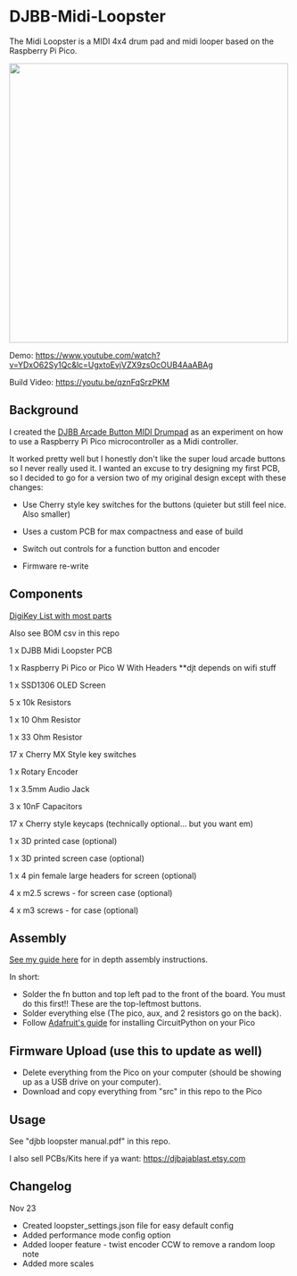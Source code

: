 # DJBB-Midi-Loopster

The Midi Loopster is a MIDI 4x4 drum pad and midi looper based on the Raspberry Pi Pico.

<img src="https://github.com/derrickthomin/DJBB-Midi-Loopster/assets/47721204/7fd8947b-3e0c-4b52-8c49-9ba41d68957a" width="500">


Demo:          https://www.youtube.com/watch?v=YDxO62Sy1Qc&lc=UgxtoEvjVZX9zsOcOUB4AaABAg

Build Video:   https://youtu.be/qznFqSrzPKM

## Background
I created the [DJBB Arcade Button MIDI Drumpad](https://github.com/derrickthomin/djbb-midi-box) as an experiment on how to use a Raspberry Pi Pico microcontroller as a Midi controller.

It worked pretty well but I honestly don't like the super loud arcade buttons so I never really used it. I wanted an excuse to try designing my first PCB, so I decided to go for a version two of my original design except with these changes:

- Use Cherry style key switches for the buttons (quieter but still feel nice. Also smaller)

- Uses a custom PCB for max compactness and ease of build

- Switch out controls for a function button and encoder

- Firmware re-write

  
## Components
[DigiKey List with most parts](https://www.digikey.com/en/mylists/list/QX3GPIZNYA)

Also see BOM csv in this repo



1 x DJBB Midi Loopster PCB

1 x Raspberry Pi Pico or Pico W With Headers **djt depends on wifi stuff

1 x SSD1306 OLED Screen

5 x 10k Resistors

1 x 10 Ohm Resistor

1 x 33 Ohm Resistor

17 x Cherry MX Style key switches

1 x Rotary Encoder 

1 x 3.5mm Audio Jack

3 x 10nF Capacitors

17 x Cherry style keycaps (technically optional... but you want em)

1 x 3D printed case (optional)

1 x 3D printed screen case (optional)

1 x 4 pin female large headers for screen (optional)

4 x m2.5 screws - for screen case (optional) 

4 x m3 screws - for case (optional)

## Assembly
[See my guide here](https://www.djbajablast.com/post/djbb-midi-loopster) for in depth assembly instructions.

In short:
- Solder the fn button and top left pad to the front of the board. You must do this first!! These are the top-leftmost buttons.
- Solder everything else (The pico, aux, and 2 resistors go on the back).
- Follow [Adafruit's guide](https://learn.adafruit.com/getting-started-with-raspberry-pi-pico-circuitpython?gclid=CjwKCAjw6p-oBhAYEiwAgg2PghND96Zkn-Pus4noFSVOym_cpsFfdWGF-w9weuVSVz8qTd52cKaOGBoCJ0QQAvD_BwE) for installing CircuitPython on your Pico

## Firmware Upload (use this to update as well)
- Delete everything from the Pico on your computer (should be showing up as a USB drive on your computer).
- Download and copy everything from "src" in this repo to the Pico

## Usage
See "djbb loopster manual.pdf" in this repo.

I also sell PCBs/Kits here if ya want: https://djbajablast.etsy.com

## Changelog

Nov 23
- Created loopster_settings.json file for easy default config
- Added performance mode config option
- Added looper feature - twist encoder CCW to remove a random loop note
- Added more scales
